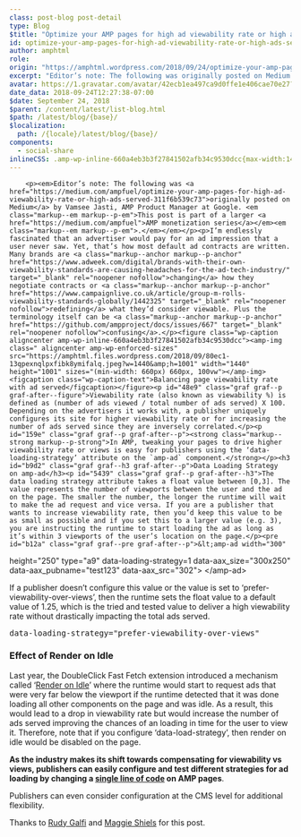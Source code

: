 ```yaml
---
class: post-blog post-detail
type: Blog
$title: "Optimize your AMP pages for high ad viewability rate or high ads served"
id: optimize-your-amp-pages-for-high-ad-viewability-rate-or-high-ads-served
author: amphtml
role: 
origin: "https://amphtml.wordpress.com/2018/09/24/optimize-your-amp-pages-for-high-ad-viewability-rate-or-high-ads-served/amp/"
excerpt: "Editor’s note: The following was originally posted on Medium by Vamsee Jasti, AMP Product Manager at Google. This post is part of a larger AMP monetization series. I’m endlessly fascinated that an advertiser would pay for an ad impression that a user never saw. Yet, that’s how most default ad contracts are written. Many brands are changing how they negotiate [&#8230;]"
avatar: https://1.gravatar.com/avatar/42ecb1ea497ca9d0ffe1e406cae70e27?s=96&d=identicon&r=G
date_data: 2018-09-24T12:27:38-07:00
$date: September 24, 2018
$parent: /content/latest/list-blog.html
$path: /latest/blog/{base}/
$localization:
  path: /{locale}/latest/blog/{base}/
components:
  - social-share
inlineCSS: .amp-wp-inline-660a4eb3b3f27841502afb34c9530dcc{max-width:1440px;}
---
```


<div class="amp-wp-article-content">

		<p><em>Editor’s note: The following was <a href="https://medium.com/ampfuel/optimize-your-amp-pages-for-high-ad-viewability-rate-or-high-ads-served-311f6b539c73">originally posted on Medium</a> by Vamsee Jasti, AMP Product Manager at Google. <em class="markup--em markup--p-em">This post is part of a larger <a href="https://medium.com/ampfuel">AMP monetization series</a></em><em class="markup--em markup--p-em">.</em></em></p><p>I’m endlessly fascinated that an advertiser would pay for an ad impression that a user never saw. Yet, that’s how most default ad contracts are written. Many brands are <a class="markup--anchor markup--p-anchor" href="https://www.adweek.com/digital/brands-with-their-own-viewability-standards-are-causing-headaches-for-the-ad-tech-industry/" target="_blank" rel="noopener nofollow">changing</a> how they negotiate contracts or <a class="markup--anchor markup--p-anchor" href="https://www.campaignlive.co.uk/article/group-m-rolls-viewability-standards-globally/1442325" target="_blank" rel="noopener nofollow">redefining</a> what they’d consider viewable. Plus the terminology itself can be <a class="markup--anchor markup--p-anchor" href="https://github.com/ampproject/docs/issues/667" target="_blank" rel="noopener nofollow">confusing</a>.</p><figure class="wp-caption aligncenter amp-wp-inline-660a4eb3b3f27841502afb34c9530dcc"><amp-img class=" aligncenter amp-wp-enforced-sizes" src="https://amphtml.files.wordpress.com/2018/09/80ec1-13qpexnqlpxfibk8ymifalq.jpeg?w=1440&amp;h=1001" width="1440" height="1001" sizes="(min-width: 660px) 660px, 100vw"></amp-img><figcaption class="wp-caption-text">Balancing page viewability rate with ad served</figcaption></figure><p id="48e9" class="graf graf--p graf-after--figure">Viewability rate (also known as viewability %) is defined as (number of ads viewed / total number of ads served) X 100. Depending on the advertisers it works with, a publisher uniquely configures its site for higher viewability rate or for increasing the number of ads served since they are inversely correlated.</p><p id="159e" class="graf graf--p graf-after--p"><strong class="markup--strong markup--p-strong">In AMP, tweaking your pages to drive higher viewability rate or views is easy for publishers using the ‘data-loading-strategy’ attribute on the `amp-ad` component.</strong></p><h3 id="b9d2" class="graf graf--h3 graf-after--p">Data Loading Strategy on amp-ad</h3><p id="5439" class="graf graf--p graf-after--h3">The data loading strategy attribute takes a float value between [0,3]. The value represents the number of viewports between the user and the ad on the page. The smaller the number, the longer the runtime will wait to make the ad request and vice versa. If you are a publisher that wants to increase viewability rate, then you’d keep this value to be as small as possible and if you set this to a larger value (e.g. 3), you are instructing the runtime to start loading the ad as long as it’s within 3 viewports of the user’s location on the page.</p><pre id="b12a" class="graf graf--pre graf-after--p">&lt;amp-ad width="300"
  height="250"
  type="a9"
  data-loading-strategy=1
  data-aax_size="300x250"
  data-aax_pubname="test123"
  data-aax_src="302"&gt;
&lt;/amp-ad&gt;</pre><p>If a publisher doesn’t configure this value or the value is set to ‘prefer-viewability-over-views’, then the runtime sets the float value to a default value of 1.25, which is the tried and tested value to deliver a high viewability rate without drastically impacting the total ads served.</p><pre id="58a1" class="graf graf--pre graf-after--p">data-loading-strategy="prefer-viewability-over-views"</pre><h3 id="113b" class="graf graf--h3 graf-after--pre">Effect of Render on Idle</h3><p id="3604" class="graf graf--p graf-after--h3">Last year, the DoubleClick Fast Fetch extension introduced a mechanism called ‘<a class="markup--anchor markup--p-anchor" href="https://www.ampproject.org/latest/blog/faster-ads-with-render-on-idle/" target="_blank" rel="nofollow noopener">Render on Idle</a>’ where the runtime would start to request ads that were very far below the viewport if the runtime detected that it was done loading all other components on the page and was idle. As a result, this would lead to a drop in viewability rate but would increase the number of ads served improving the chances of an loading in time for the user to view it. Therefore, note that if you configure ‘data-load-strategy’, then render on idle would be disabled on the page.</p><p id="1b6a" class="graf graf--p graf-after--p"><strong class="markup--strong markup--p-strong">As the industry makes its shift towards compensating for viewability vs views, publishers can easily configure and test different strategies for ad loading by changing a </strong><a class="markup--anchor markup--p-anchor" href="https://www.ampproject.org/docs/reference/components/amp-ad#data-loading-strategy-%28optional%29" target="_blank" rel="nofollow noopener"><strong class="markup--strong markup--p-strong">single line of code</strong></a><strong class="markup--strong markup--p-strong"> on AMP pages</strong>.</p><p id="8c6d" class="graf graf--p graf-after--p graf--trailing">Publishers can even consider configuration at the CMS level for additional flexibility.</p><p><span>Thanks to</span> <a class="link u-baseColor--link" href="https://medium.com/@rudygalfi?source=post_page">Rudy Galfi</a> and <a class="link u-baseColor--link" href="https://medium.com/@maggieshiels?source=post_page">Maggie Shiels</a> for this post.</p>	</div>

	

</div>

